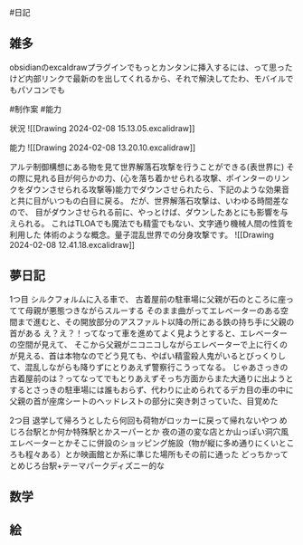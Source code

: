 #日記
## 雑多

obsidianのexcaldrawプラグインでもっとカンタンに挿入するには、って思ったけど内部リンクで最新のを出してくれるから、それで解決してたわ、モバイルでもパソコンでも

#制作案 #能力 

状況
![[Drawing 2024-02-08 15.13.05.excalidraw]]

能力
![[Drawing 2024-02-08 13.20.10.excalidraw]]


アルテ制御構想にある物を見て世界解落石攻撃を行うことができる(表世界に)
その際に見れる目が何らかの力、(心を落ち着かせられる攻撃、ポインターのリンクをダウンさせられる攻撃等)能力でダウンさせられたら、下記のような効果音と共に目がいつもの白目に戻る。
だが、世界解落石攻撃は、いわゆる時間差なので、
目がダウンさせられる前に、やっとけば、ダウンしたあとにも影響を与えられる。
これはTLOAでも魔法でも精霊でもない、文字通り機械人間の性質を利用した
体術のような概念。量子混乱世界での分身攻撃です。
![[Drawing 2024-02-08 12.41.18.excalidraw]]
## 夢日記
1つ目
シルクフォルムに入る車で、
古着屋前の駐車場に父親が石のところに座ってて母親が悪態つきながらスルーする
そのまま曲がってエレベーターのある空間まで進むと、その開放部分のアスファルト以降の所にある鉄の持ち手に父親の首がある
え？え？！ってなって車を進めてよく見ようとすると、エレベーターの空間が見えて、
そこから父親がニコニコしながらエレベーターで上に行くのが見える、首は本物なのでどう見ても、やばい精霊殺人鬼がいるとびっくりして、混乱しながらも降りずにとりあえず警察行こうってなる。
じゃあさっきの古着屋前のは？ってなってでもとりあえずそっち方面からまた大通りに出ようとするとさっきの駐車場には誰もおらず、代わりに止められてるデカ目の車の中に父親の首が座席シートのヘッドレストの部分に突き刺さっていた、目覚めた

2つ目
退学して帰ろうとしたら何回も荷物がロッカーに戻って帰れないやつ
めじろ台駅とか何か特殊駅とかスーパーとか
夜の道の変な店とか山っぽい洞穴風エレベーターとかそこに併設のショッピング施設（物が縦に多め通りにくいところも程々ある）とか映画館とか系に準じた場所もその前に通った
どっちかってとめじろ台駅+テーマパークディズニー的な


## 数学


## 絵